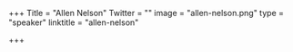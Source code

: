 +++
Title = "Allen Nelson"
Twitter = ""
image = "allen-nelson.png"
type = "speaker"
linktitle = "allen-nelson"

+++


